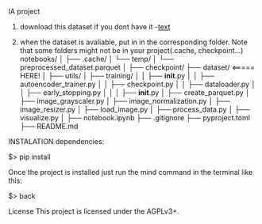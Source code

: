 IA project

1. download this dataset if you dont have it
    -[text](https://www.physionet.org/content/vindr-spinexr/1.0.0/#files-panel)

2. when the dataset is avaliable, put in in the corresponding folder. Note that some folders might not be in your project(.cache, checkpoint...)
notebooks/
│
├── .cache/
│   └── temp/
│   └── preprocessed_dataset.parquet
│
├── checkpoint/
├── dataset/   <===== HERE!
│
├── utils/
│   ├── training/
│   │   ├── __init__.py
│   │   ├── autoencoder_trainer.py
│   │   ├── checkpoint.py
│   │   ├── dataloader.py
│   │   ├── early_stopping.py
│   │
│   ├── __init__.py
│   ├── create_parquet.py
│   ├── image_grayscaler.py
│   ├── image_normalization.py
│   ├── image_resizer.py
│   ├── load_image.py
│   ├── process_data.py
│   ├── visualize.py
│
├── notebook.ipynb
├── .gitignore
├── pyproject.toml
├── README.md


INSTALATION
dependencies:

$> pip install

Once the project is installed just run the mind command in the terminal like this:

$> back

License
This project is licensed under the AGPLv3+.